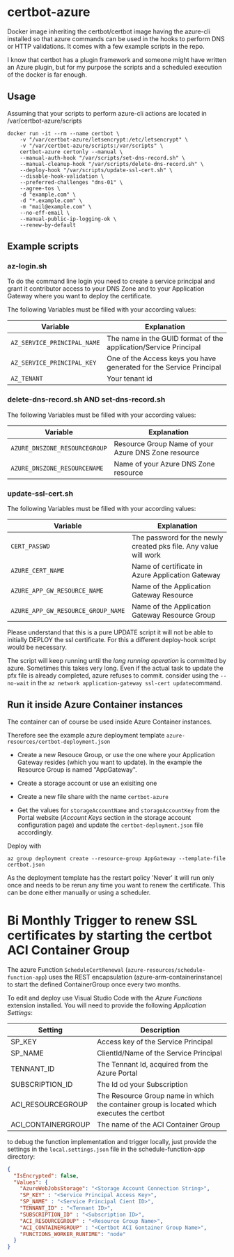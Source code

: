 # certbot-azure
Docker image inheriting the certbot/certbot image having the azure-cli installed so that azure commands can be used in the hooks to perform DNS or HTTP validations. It comes with a few example scripts in the repo.

I know that certbot has a plugin framework and someone might have written an Azure plugin, but for my purpose the scripts and a scheduled execution of the docker is far enough. 

## Usage

Assuming that your scripts to perform azure-cli actions are located in /var/certbot-azure/scripts

```
docker run -it --rm --name certbot \
    -v "/var/certbot-azure/letsencrypt:/etc/letsencrypt" \
    -v "/var/certbot-azure/scripts:/var/scripts" \
    certbot-azure certonly --manual \
    --manual-auth-hook "/var/scripts/set-dns-record.sh" \
    --manual-cleanup-hook "/var/scripts/delete-dns-record.sh" \
    --deploy-hook "/var/scripts/update-ssl-cert.sh" \
    --disable-hook-validation \
    --preferred-challenges "dns-01" \
    --agree-tos \
    -d "example.com" \
    -d "*.example.com" \
    -m "mail@example.com" \
    --no-eff-email \
    --manual-public-ip-logging-ok \
    --renew-by-default
```

## Example scripts

### az-login.sh

To do the command line login you need to create a service principal and grant it contributor access to your DNS Zone and to your Application Gateway where you want to deploy the certificate.

The following Variables must be filled with your according values:

| Variable | Explanation |
| -- | -- |
|`AZ_SERVICE_PRINCIPAL_NAME`| The name in the GUID format of the application/Service Principal |  
|`AZ_SERVICE_PRINCIPAL_KEY`| One of the Access keys you have generated for the Service Principal | 
|`AZ_TENANT`| Your tenant id |

### delete-dns-record.sh AND set-dns-record.sh

The following Variables must be filled with your according values:

| Variable | Explanation |
| -- | -- |
| `AZURE_DNSZONE_RESOURCEGROUP` | Resource Group Name of your Azure DNS Zone resource |
| `AZURE_DNSZONE_RESOURCENAME` | Name of your Azure DNS Zone resource |

### update-ssl-cert.sh

The following Variables must be filled with your according values:

| Variable | Explanation |
| -- | -- |
| `CERT_PASSWD` | The password for the newly created pks file. Any value will work |
| `AZURE_CERT_NAME` | Name of certificate in Azure Application Gateway |
| `AZURE_APP_GW_RESOURCE_NAME` | Name of the Application Gateway Resource |
| `AZURE_APP_GW_RESOURCE_GROUP_NAME` | Name of the Application Gateway Resource Group |

Please understand that this is a pure UPDATE script it will not be able to initially DEPLOY the ssl certificate. For this a different deploy-hook script would be necessary.

The script will keep running until the _long running operation_ is committed by azure. Sometimes this takes very long. Even if the actual task to update the pfx file is already completed, azure refuses to commit. consider using the `--no-wait` in the `az network application-gateway ssl-cert update`command.

## Run it inside Azure Container instances

The container can of course be used inside Azure Container instances.

Therefore see the example azure deployment template `azure-resources/certbot-deployment.json`

- Create a new Resouce Group, or use the one where your Application Gateway resides (which you want to update). In the example the Resource Group is named "AppGateway".

- Create a storage account or use an exisiting one
- Create a new file share with the name `certbot-azure`
- Get the values for `storageAccountName` and `storageAccountKey` from the Portal website (_Account Keys_ section in the storage account configuration page) and update the `certbot-deployment.json` file accordingly.

Deploy with

```
az group deployment create --resource-group AppGateway --template-file certbot.json
```

As the deployment template has the restart policy 'Never' it will run only once and needs to be rerun any time you want to renew the certificate. This can be done either manually or using a scheduler. 

# Bi Monthly Trigger to renew SSL certificates by starting the certbot ACI Container Group

The azure Function `ScheduleCertRenewal` (`azure-resources/schedule-function-app`) uses the REST encapsulation (azure-arm-containerinstance) to start the defined ContainerGroup once every two months.

To edit and deploy use Visual Studio Code with the _Azure Functions_ extension installed. You will need to provide the following _Application Settings_:

| Setting | Description |
| --- | --- |
| SP_KEY | Access key of the Service Principal |
| SP_NAME | ClientId/Name of the Service Principal |
| TENNANT_ID | The Tennant Id, acquired from the Azure Portal |
| SUBSCRIPTION_ID | The Id od your Subscription |
| ACI_RESOURCEGROUP | The Resource Group name in which the container group is located which executes the certbot |
| ACI_CONTAINERGROUP | The name of the ACI Container Group |

to debug the function implementation and trigger locally, just provide the settings in the `local.settings.json` file in the schedule-function-app directory:

```json
{
  "IsEncrypted": false,
  "Values": {
    "AzureWebJobsStorage": "<Storage Account Connection String>",
    "SP_KEY" : "<Service Principal Access Key>",
    "SP_NAME" : "<Service Principal Cient ID>",
    "TENNANT_ID" : "<Tennant ID>",
    "SUBSCRIPTION_ID" : "<Subscription ID>",
    "ACI_RESOURCEGROUP" : "<Resource Group Name>",
    "ACI_CONTAINERGROUP" : "<Certbot ACI Gontainer Group Name>",
    "FUNCTIONS_WORKER_RUNTIME": "node"
  }
}

```